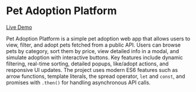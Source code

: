 # Pet Adoption Platform

[Live Demo](https://sabnira.github.io/pet-adoption-platform/) 

Pet Adoption Platform is a simple pet adoption web app that allows users to view, filter, and adopt pets fetched from a public API. Users can browse pets by category, sort them by price, view detailed info in a modal, and simulate adoption with interactive buttons. Key features include dynamic filtering, real-time sorting, detailed popups, like/adopt actions, and responsive UI updates. The project uses modern ES6 features such as arrow functions, template literals, the spread operator, `let` and `const`, and promises with `.then()` for handling asynchronous API calls.
